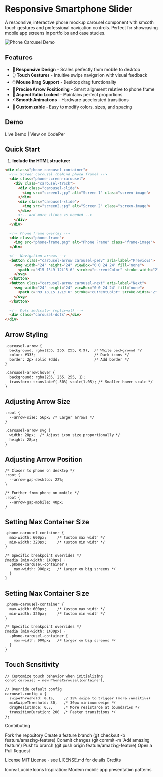 # Responsive Smartphone Slider

A responsive, interactive phone mockup carousel component with smooth touch gestures and professional navigation controls. Perfect for showcasing mobile app screens in portfolios and case studies.

![Phone Carousel Demo](https://i.ibb.co/LLwsSD9/Screenshot-2025-08-03-at-1-20-05-PM.png)

## Features

- 📱 **Responsive Design** - Scales perfectly from mobile to desktop
- 👆 **Touch Gestures** - Intuitive swipe navigation with visual feedback
- 🖱️ **Mouse Drag Support** - Desktop drag functionality
- 🎯 **Precise Arrow Positioning** - Smart alignment relative to phone frame
- 📐 **Aspect Ratio Locked** - Maintains perfect proportions
- ⚡ **Smooth Animations** - Hardware-accelerated transitions
- 🎨 **Customizable** - Easy to modify colors, sizes, and spacing

## Demo

[Live Demo](your-demo-link-here) | [View on CodePen](https://codepen.io/Dane-OLeary/pen/KwdWJbr)

## Quick Start

1. **Include the HTML structure:**

```html
<div class="phone-carousel-container">
  <!-- Screen carousel (behind phone frame) -->
  <div class="phone-screen-carousel">
    <div class="carousel-track">
      <div class="carousel-slide">
        <img src="screen1.jpg" alt="Screen 1" class="screen-image">
      </div>
      <div class="carousel-slide">
        <img src="screen2.jpg" alt="Screen 2" class="screen-image">
      </div>
      <!-- Add more slides as needed -->
    </div>
  </div>
  
  <!-- Phone frame overlay -->
  <div class="phone-frame">
    <img src="phone-frame.png" alt="Phone Frame" class="frame-image">
  </div>
  
  <!-- Navigation arrows -->
  <button class="carousel-arrow carousel-prev" aria-label="Previous">
    <svg width="24" height="24" viewBox="0 0 24 24" fill="none">
      <path d="M15 18L9 12L15 6" stroke="currentColor" stroke-width="2" stroke-linecap="round" stroke-linejoin="round"/>
    </svg>
  </button>
  <button class="carousel-arrow carousel-next" aria-label="Next">
    <svg width="24" height="24" viewBox="0 0 24 24" fill="none">
      <path d="M9 18L15 12L9 6" stroke="currentColor" stroke-width="2" stroke-linecap="round" stroke-linejoin="round"/>
    </svg>
  </button>
  
  <!-- Dots indicator (optional) -->
  <div class="carousel-dots"></div>
</div>
```

## **Arrow Styling**
```html
.carousel-arrow {
  background: rgba(255, 255, 255, 0.9);  /* White background */
  color: #333;                           /* Dark icons */
  border: 2px solid #ddd;                /* Add border */
}

.carousel-arrow:hover {
  background: rgba(255, 255, 255, 1);
  transform: translateY(-50%) scale(1.05); /* Smaller hover scale */
}
```
## **Adjusting Arrow Size**
```html
:root {
  --arrow-size: 56px; /* Larger arrows */
}

.carousel-arrow svg {
  width: 28px;  /* Adjust icon size proportionally */
  height: 28px;
}
```
## **Adjusting Arrow Position**
```html
/* Closer to phone on desktop */
:root {
  --arrow-gap-desktop: 22%;
}

/* Further from phone on mobile */
:root {
  --arrow-gap-mobile: 40px;
}
```
## **Setting Max Container Size**
```html
.phone-carousel-container {
  max-width: 600px;     /* Custom max width */
  min-width: 320px;     /* Custom min width */
}

/* Specific breakpoint overrides */
@media (min-width: 1400px) {
  .phone-carousel-container {
    max-width: 900px;   /* Larger on big screens */
  }
}
```
## **Setting Max Container Size**
```html
.phone-carousel-container {
  max-width: 600px;     /* Custom max width */
  min-width: 320px;     /* Custom min width */
}

/* Specific breakpoint overrides */
@media (min-width: 1400px) {
  .phone-carousel-container {
    max-width: 900px;   /* Larger on big screens */
  }
}
```
## **Touch Sensitivity**
```html
// Customize touch behavior when initializing
const carousel = new PhoneCarousel(container);

// Override default config
carousel.config = {
  swipeThreshold: 0.15,    // 15% swipe to trigger (more sensitive)
  minSwipeThreshold: 30,   /* 30px minimum swipe */
  dragResistance: 0.5,     /* More resistance at boundaries */
  transitionDuration: 200  /* Faster transitions */
};
```

Contributing

Fork the repository
Create a feature branch (git checkout -b feature/amazing-feature)
Commit changes (git commit -m 'Add amazing feature')
Push to branch (git push origin feature/amazing-feature)
Open a Pull Request

License
MIT License - see LICENSE.md for details
Credits

Icons: Lucide Icons
Inspiration: Modern mobile app presentation patterns
